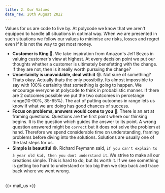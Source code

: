 ```yaml
---
title: 2. Our Values
date_raw: 20th August 2022
---
```




Values for us are code to live by. At polycode we know that we aren't equipped to handle all situations in optimal way.
When we are presented in such situations we follow our values to minimise are risks, losses and regret even if it is
not the way to get most money. 
* **Customer is King** 👑. We take inspiration from Amazon's Jeff Bezos in valuing customer's view at highest. At every decision
point we put our thoughts whether a customer is ultimately benefetting with the change. If they are not, then is it really
worth pursuing the change?
* **Uncertainity is unavoidable, deal with it** 😎. Not sure of something? Thats okay. Actually thats the only possibilty. Its almost impossible to say with 100% certainity that something is going to happen. We encourage everyone at polycode to
think in probablistic manner. If there are 2 outcomes possible we put the two outcomes in percetange range(10-90%, 35-65%). The act of putting outcomes in range lets us know if what we are doing has good chances of success.
* **Focus on problems, answers would come to you** 🛬. There is an art at framing questions. Questions are the first point where our thinking begins. It is the question which guides the answer to its point. A wrong question answered might be `correct` but it does not solve the problem at hand. Therefore we spend considerable time on understanding, framing problems before diving into the solutions. Solutions are usually one of the last steps for us.
* **Simple is beautiful** 🟣. Richard Feymann said, `if you can't explain to 5 year old kid, then you dont understand it`. We strive to make all our creations simple. This is hard to do, but its worth it. If we see something is getting too
hard to understand or too big then we step back and trace back where we went wrong. 


<br>
{{< mail_us >}}
